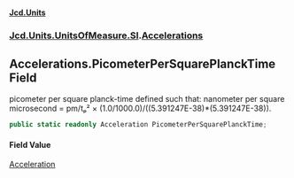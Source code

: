 #### [Jcd.Units](index 'index')
### [Jcd.Units.UnitsOfMeasure.SI](Jcd.Units.UnitsOfMeasure.SI 'Jcd.Units.UnitsOfMeasure.SI').[Accelerations](Accelerations 'Jcd.Units.UnitsOfMeasure.SI.Accelerations')

## Accelerations.PicometerPerSquarePlanckTime Field

picometer per square planck-time defined such that: nanometer per square microsecond = pm/tₚ² ×
(1.0/1000.0)/((5.391247E-38)*(5.391247E-38)).

```csharp
public static readonly Acceleration PicometerPerSquarePlanckTime;
```

#### Field Value
[Acceleration](Acceleration 'Jcd.Units.UnitTypes.Acceleration')